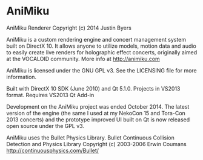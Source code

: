 AniMiku
=======
AniMiku Renderer
Copyright (c) 2014 Justin Byers

AniMiku is a custom rendering engine and concert management system built on
DirectX 10. It allows anyone to utilize models, motion data and audio to easily
create live renders for holographic effect concerts, originally aimed at the
VOCALOID community. More info at http://animiku.com

AniMiku is licensed under the GNU GPL v3. See the LICENSING file for more information.

Built with DirectX 10 SDK (June 2010) and Qt 5.1.0. Projects in VS2013 format. Requires VS2013 Qt Add-in

Development on the AniMiku project was ended October 2014. The latest version of the engine (the same I used
at my NekoCon 15 and Tora-Con 2013 concerts) and the prototype improved UI built on Qt is now released open source
under the GPL v3.

AniMiku uses the Bullet Physics Library.
Bullet Continuous Collision Detection and Physics Library
Copyright (c) 2003-2006 Erwin Coumans  http://continuousphysics.com/Bullet/
